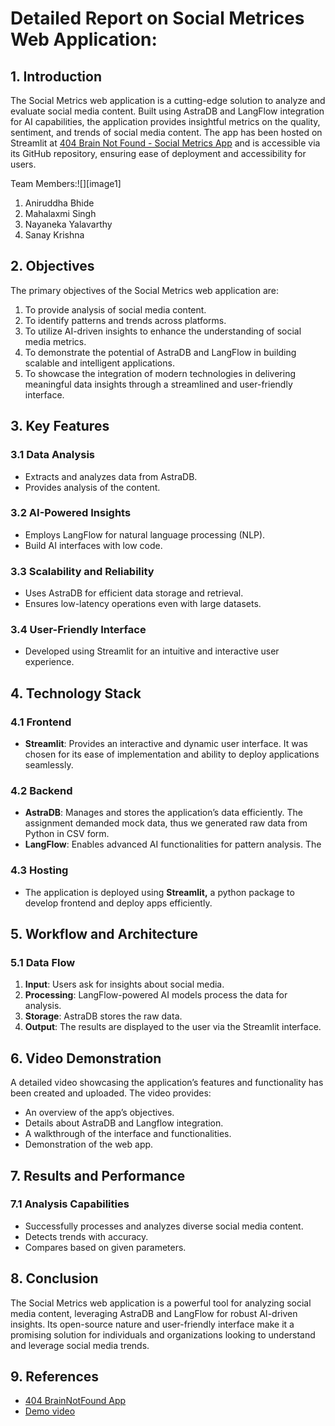 # **Detailed Report on Social Metrices Web Application:** 

## **1\. Introduction**

The Social Metrics web application is a cutting-edge solution to analyze and evaluate social media content. Built using AstraDB and LangFlow integration for AI capabilities, the application provides insightful metrics on the quality, sentiment, and trends of social media content. The app has been hosted on Streamlit at [404 Brain Not Found \- Social Metrics App](https://404brainnotfound-level-super-mind.streamlit.app/) and is accessible via its GitHub repository, ensuring ease of deployment and accessibility for users.

Team Members:![][image1]

1. Aniruddha Bhide  
2. Mahalaxmi Singh  
3. Nayaneka Yalavarthy  
4. Sanay Krishna

## **2\. Objectives**

The primary objectives of the Social Metrics web application are:

1. To provide analysis of social media content.  
2. To identify patterns and trends across platforms.  
3. To utilize AI-driven insights to enhance the understanding of social media metrics.  
4. To demonstrate the potential of AstraDB and LangFlow in building scalable and intelligent applications.  
5. To showcase the integration of modern technologies in delivering meaningful data insights through a streamlined and user-friendly interface.

## **3\. Key Features**

### **3.1 Data Analysis**

* Extracts and analyzes data from AstraDB.  
* Provides analysis of the content.

### **3.2 AI-Powered Insights**

* Employs LangFlow for natural language processing (NLP).  
* Build AI interfaces with low code.

### **3.3 Scalability and Reliability**

* Uses AstraDB for efficient data storage and retrieval.  
* Ensures low-latency operations even with large datasets.

### **3.4 User-Friendly Interface**

* Developed using Streamlit for an intuitive and interactive user experience.

## **4\. Technology Stack**

### **4.1 Frontend**

* **Streamlit**: Provides an interactive and dynamic user interface. It was chosen for its ease of implementation and ability to deploy applications seamlessly.

### **4.2 Backend**

* **AstraDB**: Manages and stores the application’s data efficiently. The assignment demanded mock data, thus we generated raw data from Python in CSV form.   
* **LangFlow**: Enables advanced AI functionalities for pattern analysis. The 

### 

### **4.3 Hosting**

* The application is deployed using **Streamlit,** a python package to develop frontend and deploy apps efficiently.

## 

## 

## **5\. Workflow and Architecture**

### **5.1 Data Flow**

1. **Input**: Users ask for insights about social media.  
2. **Processing**: LangFlow-powered AI models process the data for analysis.  
3. **Storage**: AstraDB stores the raw data.  
4. **Output**: The results are displayed to the user via the Streamlit interface.

## **6\. Video Demonstration**

A detailed video showcasing the application’s features and functionality has been created and uploaded. The video provides:

* An overview of the app’s objectives.  
* Details about AstraDB and Langflow integration.  
* A walkthrough of the interface and functionalities.  
* Demonstration of the web app.

## **7\. Results and Performance**

### **7.1 Analysis Capabilities**

* Successfully processes and analyzes diverse social media content.  
* Detects trends with accuracy.  
* Compares based on given parameters. 

## **8\. Conclusion**

The Social Metrics web application is a powerful tool for analyzing social media content, leveraging AstraDB and LangFlow for robust AI-driven insights. Its open-source nature and user-friendly interface make it a promising solution for individuals and organizations looking to understand and leverage social media trends.

## 

## **9\. References**

* [404 BrainNotFound App](https://404brainnotfound-level-super-mind.streamlit.app/)  
* [Demo video](https://youtu.be/mi5EbTXi7WI)
